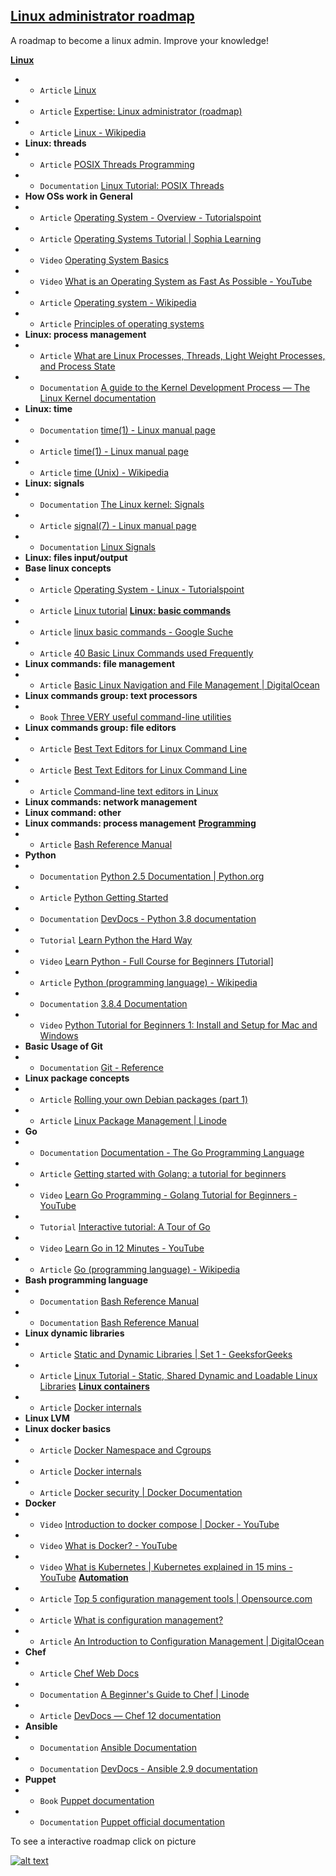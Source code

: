 ## [Linux administrator roadmap](https://infinite.education/view/linux_administrator)
A roadmap to become a linux admin. Improve your knowledge!

**[Linux](https://infinite.education/view/linux)**
* * `Article` [Linux](https://en.wikipedia.org/wiki/Linux)
* * `Article` [Expertise: Linux administrator (roadmap)](https://infinite.education/expertise/linux_administrator)
* * `Article` [Linux - Wikipedia](https://en.wikipedia.org/wiki/Linux)
* **Linux: threads**
* * `Article` [POSIX Threads Programming](https://computing.llnl.gov/tutorials/pthreads/)
* * `Documentation` [Linux Tutorial: POSIX Threads](https://www.cs.cmu.edu/afs/cs/academic/class/15492-f07/www/pthreads.html)
* **How OSs work in General**
* * `Article` [Operating System - Overview - Tutorialspoint](https://www.tutorialspoint.com/operating_system/os_overview.htm)
* * `Article` [Operating Systems Tutorial | Sophia Learning](https://www.sophia.org/tutorials/operating-systems)
* * `Video` [Operating System Basics](https://www.youtube.com/watch?v=9GDX-IyZ_C8&t=346s)
* * `Video` [What is an Operating System as Fast As Possible - YouTube](https://www.youtube.com/watch?v=pVzRTmdd9j0)
* * `Article` [Operating system - Wikipedia](https://en.wikipedia.org/wiki/Operating_system)
* * `Article` [Principles of operating systems](http://www.toves.org/books/os/index.html)
* **Linux: process management**
* * `Article` [What are Linux Processes, Threads, Light Weight Processes, and Process State](https://www.thegeekstuff.com/2013/11/linux-process-and-threads/)
* * `Documentation` [A guide to the Kernel Development Process &mdash; The Linux Kernel  documentation](https://www.kernel.org/doc/html/latest/process/development-process.html)
* **Linux: time**
* * `Documentation` [time(1) - Linux manual page](https://man7.org/linux/man-pages/man1/time.1.html)
* * `Article` [time(1) - Linux manual page](https://man7.org/linux/man-pages/man1/time.1.html)
* * `Article` [time (Unix) - Wikipedia](https://en.wikipedia.org/wiki/Time_(Unix))
* **Linux: signals**
* * `Documentation` [The Linux kernel: Signals](https://www.win.tue.nl/~aeb/linux/lk/lk-5.html)
* * `Article` [signal(7) - Linux manual page](https://man7.org/linux/man-pages/man7/signal.7.html)
* * `Documentation` [Linux Signals](https://linux.die.net/Bash-Beginners-Guide/sect_12_01.html)
* **Linux: files input/output**
* **Base linux concepts**
* * `Article` [Operating System - Linux - Tutorialspoint](https://www.tutorialspoint.com/operating_system/os_linux.htm)
* * `Article` [Linux tutorial](https://www.tldp.org/LDP/gs/node5.html)
**[Linux: basic commands](https://infinite.education/view/linux_basic_commands)**
* * `Article` [linux basic commands - Google Suche](https://www.google.com/search?q=linux+basic+commands)
* * `Article` [40 Basic Linux Commands used Frequently](https://linoxide.com/linux-command/essential-linux-basic-commands/)
* **Linux commands: file management**
* * `Article` [Basic Linux Navigation and File Management | DigitalOcean](https://www.digitalocean.com/community/tutorials/basic-linux-navigation-and-file-management)
* **Linux commands group: text processors**
* * `Book` [Three VERY useful command-line utilities](https://www-users.york.ac.uk/~mijp1/teaching/2nd_year_Comp_Lab/guides/grep_awk_sed.pdf)
* **Linux commands group: file editors**
* * `Article` [Best Text Editors for Linux Command Line](https://itsfoss.com/command-line-text-editors-linux/)
* * `Article` [Best Text Editors for Linux Command Line](https://itsfoss.com/command-line-text-editors-linux/)
* * `Article` [Command-line text editors in Linux](https://support.rackspace.com/how-to/command-line-text-editors-in-linux/)
* **Linux commands: network management**
* **Linux command: other**
* **Linux commands: process management**
**[Programming](https://infinite.education/view/programming)**
* * `Article` [Bash Reference Manual](https://www.gnu.org/software/bash/manual/bash.html)
* **Python**
* * `Documentation` [Python 2.5 Documentation | Python.org](https://www.python.org/doc/2.5/)
* * `Article` [Python Getting Started](https://www.w3schools.com/python/python_getstarted.asp)
* * `Documentation` [DevDocs - Python 3.8 documentation](https://devdocs.io/python~3.8/)
* * `Tutorial` [Learn Python the Hard Way](https://learnpythonthehardway.org/)
* * `Video` [Learn Python - Full Course for Beginners [Tutorial]](https://www.youtube.com/watch?v=rfscVS0vtbw)
* * `Article` [Python (programming language) - Wikipedia](https://en.wikipedia.org/wiki/Python_(programming_language))
* * `Documentation` [3.8.4 Documentation](https://docs.python.org/3/)
* * `Video` [Python Tutorial for Beginners 1: Install and Setup for Mac and Windows](https://www.youtube.com/watch?v=YYXdXT2l-Gg&list=PL-osiE80TeTt2d9bfVyTiXJA-UTHn6WwU)
* **Basic Usage of Git**
* * `Documentation` [Git - Reference](https://git-scm.com/docs)
* **Linux package concepts**
* * `Article` [Rolling your own Debian packages (part 1)](https://debian-administration.org/article/336/Rolling_your_own_Debian_packages_part_1)
* * `Article` [Linux Package Management | Linode](https://www.linode.com/docs/tools-reference/linux-package-management/)
* **Go**
* * `Documentation` [Documentation - The Go Programming Language](https://golang.org/doc/)
* * `Article` [Getting started with Golang: a tutorial for beginners](https://www.educative.io/blog/golang-tutorial)
* * `Video` [Learn Go Programming - Golang Tutorial for Beginners - YouTube](https://www.youtube.com/watch?v=YS4e4q9oBaU)
* * `Tutorial` [Interactive tutorial: A Tour of Go](https://tour.golang.org/welcome/1)
* * `Video` [Learn Go in 12 Minutes - YouTube](https://www.youtube.com/watch?v=C8LgvuEBraI)
* * `Article` [Go (programming language) - Wikipedia](https://en.wikipedia.org/wiki/Go_(programming_language))
* **Bash programming language**
* * `Documentation` [Bash Reference Manual](https://www.gnu.org/savannah-checkouts/gnu/bash/manual/bash.html)
* * `Documentation` [Bash Reference Manual](https://tiswww.case.edu/php/chet/bash/bashref.html)
* **Linux dynamic libraries**
* * `Article` [Static and Dynamic Libraries | Set 1 - GeeksforGeeks](https://www.geeksforgeeks.org/static-vs-dynamic-libraries/?fbclid=IwAR15Y81Df8V99xDx-UGRirIlL_SjyCxoWT3tkcK3wIvtTkCU1pTiC3yXGaY)
* * `Article` [Linux Tutorial - Static, Shared Dynamic and Loadable Linux Libraries](http://www.yolinux.com/TUTORIALS/LibraryArchives-StaticAndDynamic.html)
**[Linux containers](https://infinite.education/view/linux_containers)**
* * `Article` [Docker internals](https://medium.com/@BeNitinAgarwal/understanding-the-docker-internals-7ccb052ce9fe)
* **Linux LVM**
* **Linux docker basics**
* * `Article` [Docker Namespace and Cgroups](https://medium.com/@kasunmaduraeng/docker-namespace-and-cgroups-dece27c209c7)
* * `Article` [Docker internals](https://medium.com/@BeNitinAgarwal/understanding-the-docker-internals-7ccb052ce9fe)
* * `Article` [Docker security | Docker Documentation](https://docs.docker.com/engine/security/security/)
* **Docker**
* * `Video` [Introduction to docker compose | Docker - YouTube](https://www.youtube.com/watch?v=vQmk9moF8vw)
* * `Video` [What is Docker? - YouTube](https://www.youtube.com/watch?v=u-YWtdbpEhQ)
* * `Video` [What is Kubernetes | Kubernetes explained in 15 mins - YouTube](https://www.youtube.com/watch?v=VnvRFRk_51k)
**[Automation](https://infinite.education/view/automation)**
* * `Article` [Top 5 configuration management tools | Opensource.com](https://opensource.com/article/18/12/configuration-management-tools)
* * `Article` [What is configuration management?](https://www.redhat.com/en/topics/automation/what-is-configuration-management)
* * `Article` [An Introduction to Configuration Management | DigitalOcean](https://www.digitalocean.com/community/tutorials/an-introduction-to-configuration-management)
* **Chef**
* * `Article` [Chef Web Docs](https://docs.chef.io/)
* * `Documentation` [A Beginner's Guide to Chef | Linode](https://www.linode.com/docs/applications/configuration-management/beginners-guide-chef/)
* * `Article` [DevDocs &mdash; Chef 12 documentation](https://devdocs.io/chef~12/)
* **Ansible**
* * `Documentation` [Ansible Documentation](https://docs.ansible.com/)
* * `Documentation` [DevDocs - Ansible 2.9 documentation](https://devdocs.io/ansible/)
* **Puppet**
* * `Book` [Puppet documentation](http://pub.agrarix.net/OpenSource/Puppet/puppetmanual.pdf)
* * `Documentation` [Puppet official documentation](https://puppet.com/docs/)

To see a interactive roadmap click on picture

[![alt text](https://raw.githubusercontent.com/infinite-education/linux-admin-roadmap/main/linux-administrator.png)](https://infinite.education/expertise/linux_administrator)


